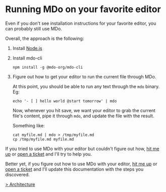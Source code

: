 # Running MDo on your favorite editor

Even if you don't see installation instructions for your favorite editor, you can probably still use MDo.

Overall, the approach is the following:

1. Install [Node.js](https://nodejs.org)
2. Install mdo-cli
   ```
   npm install -g @mdo-org/mdo-cli
   ```
3. Figure out how to get your editor to run the current file through MDo.

   At this point, you should be able to run any text through the `mdo` binary. Eg:

   ```
   echo '- [ ] hello world @start tomorrow' | mdo
   ```

   Now, whenever you hit save, we want your editor to grab the current file's content, pipe it through `mdo`, and update the file with the result.

   Something like:

   ```
   cat myfile.md | mdo > /tmp/myfile.md
   cp /tmp/myfile.md myfile.md
   ```

If you tried to use MDo with your editor but couldn't figure out how, [hit me up](https://www.linkedin.com/in/alexishevia/) or [open a ticket](https://github.com/mdo-org/mdo/issues) and I'll try to help you.

Better yet, if you figure out how to use MDo with your editor, [hit me up](https://www.linkedin.com/in/alexishevia/) or [open a ticket](https://github.com/mdo-org/mdo/issues) and I'll update this documentation with the steps you discovered.

[> Architecture](/architecture/)
